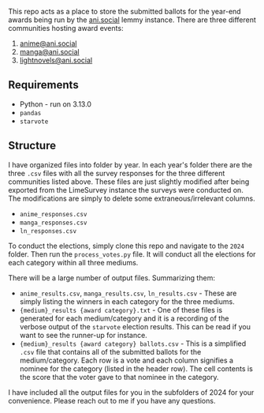 This repo acts as a place to store the submitted ballots for the year-end awards being run by the [ani.social](https://ani.social/) lemmy instance. There are three different communities hosting award events:

1. [anime@ani.social](https://ani.social/c/anime)
2. [manga@ani.social](https://ani.social/c/manga)
3. [lightnovels@ani.social](https://ani.social/c/lightnovels)

## Requirements

- Python - run on 3.13.0
- `pandas`
- `starvote`

## Structure

I have organized files into folder by year. In each year's folder there are the three `.csv` files with all the survey responses for the three different communities listed above. These files are just slightly modified after being exported from the LimeSurvey instance the surveys were conducted on. The modifications are simply to delete some extraneous/irrelevant columns.

- `anime_responses.csv`
- `manga_responses.csv`
- `ln_responses.csv`

To conduct the elections, simply clone this repo and navigate to the `2024` folder. Then run the `process_votes.py` file. It will conduct all the elections for each category within all three mediums.

There will be a large number of output files. Summarizing them:

- `anime_results.csv`, `manga_results.csv`, `ln_results.csv` - These are simply listing the winners in each category for the three mediums.
- `{medium}_results {award category}.txt` - One of these files is generated for each medium/category and it is a recording of the verbose output of the `starvote` election results. This can be read if you want to see the runner-up for instance.
- `{medium}_results {award category} ballots.csv` - This is a simplified `.csv` file that contains all of the submitted ballots for the medium/category. Each row is a vote and each column signifies a nominee for the category (listed in the header row). The cell contents is the score that the voter gave to that nominee in the category.

I have included all the output files for you in the subfolders of 2024 for your convenience. Please reach out to me if you have any questions.
